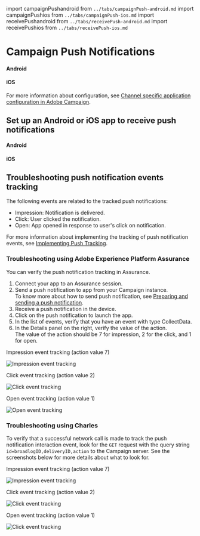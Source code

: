 import campaignPushandroid from `../tabs/campaignPush-android.md`
import campaignPushios from `../tabs/campaignPush-ios.md`
import receivePushandroid from `../tabs/receivePush-android.md`
import receivePushios from `../tabs/receivePush-ios.md`

# Campaign Push Notifications

<TabsBlock orientation="horizontal" slots="heading, content" repeat="2"/>

#### Android

<campaignPushandroid/>

#### iOS

<campaignPushios/>

For more information about configuration, see [Channel specific application configuration in Adobe Campaign](https://experienceleague.adobe.com/docs/campaign-standard/using/administrating/configuring-channels/configuring-a-mobile-application.html?lang=en).

## Set up an Android or iOS app to receive push notifications

<TabsBlock orientation="horizontal" slots="heading, content" repeat="2"/>

#### Android

<receivePushandroid/>

#### iOS

<receivePushios/>

## Troubleshooting push notification events tracking

The following events are related to the tracked push notifications:

- Impression: Notification is delivered.
- Click: User clicked the notification.
- Open: App opened in response to user's click on notification.

For more information about implementing the tracking of push notification events, see [Implementing Push Tracking](https://experienceleague.adobe.com/docs/campaign-standard/using/administrating/configuring-mobile/push-tracking.html?lang=en).

### Troubleshooting using Adobe Experience Platform Assurance

You can verify the push notification tracking in Assurance.

1. Connect your app to an Assurance session.
1. Send a push notification to app from your Campaign instance.<br/>To know more about how to send push notification, see [Preparing and sending a push notification](https://experienceleague.adobe.com/docs/campaign-standard/using/communication-channels/push-notifications/preparing-and-sending-a-push-notification.html?lang=en).
1. Receive a push notification in the device.
1. Click on the push notification to launch the app.
1. In the list of events, verify that you have an event with type CollectData.
1. In the Details panel on the right, verify the value of the action.<br/>
The value of the action should be 7 for impression, 2 for the click, and 1 for open. 

Impression event tracking (action value 7)

![Impression event tracking](../images/push-notifications/push_tracking_impression.png)

Click event tracking (action value 2)

![Click event tracking](../images/push-notifications/push_tracking_click.png)

Open event tracking (action value 1)

![Open event tracking](../images/push-notifications/push_tracking_open.png)

### Troubleshooting using Charles

To verify that a successful network call is made to track the push notification interaction event, look for the `GET` request with the query string `id=broadlogID,deliveryID,action` to the Campaign server. See the screenshots below for more details about what to look for.

Impression event tracking (action value 7)

![Impression event tracking](../images/push-notifications/tracking_impression.png)

Click event tracking (action value 2)

![Click event tracking](../images/push-notifications/tracking_click.png)

Open event tracking (action value 1)

![Click event tracking](../images/push-notifications/tracking_open.png)
